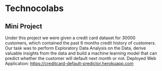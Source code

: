 # Technocolabs

## Mini Project 
Under this project we were given a credit card dataset for 30000 customers, which contained the past 6 months credit history of customers. Our task was to perform Exploratory Data Analysis on the Data, derive valuable insights from the data and build a machine learning model that can predict whether the customer will default next month or not.
Deployed Web Application: https://creditcard-default-predictor.herokuapp.com

